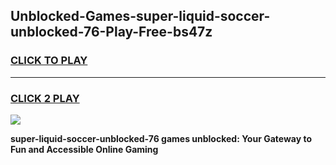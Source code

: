 
## Unblocked-Games-super-liquid-soccer-unblocked-76-Play-Free-bs47z
<h3>
<a href="https://premium76.site?title=super-liquid-soccer-unblocked-76&ref=20M">CLICK TO PLAY</a></h3>
<hr>

<h3>
<a href="https://premium76.site?title=super-liquid-soccer-unblocked-76&ref=20M">CLICK 2 PLAY</a>
  
</h3>

<a href="https://premium76.site?title=super-liquid-soccer-unblocked-76&ref=19M"><img src="https://clearcache.store/games.png"></a>


**super-liquid-soccer-unblocked-76 games unblocked: Your Gateway to Fun and Accessible Online Gaming**
